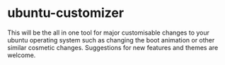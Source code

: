 # ubuntu-customizer
This will be the all in one tool for major customisable changes to your ubuntu operating system such as changing the boot animation or other similar cosmetic changes. Suggestions for new features and themes are welcome. 
